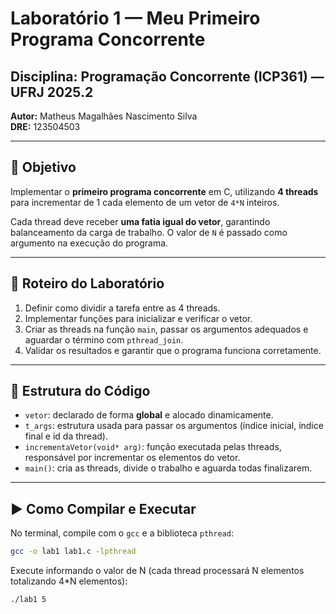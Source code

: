 # Laboratório 1 — Meu Primeiro Programa Concorrente  
## Disciplina: Programação Concorrente (ICP361) — UFRJ 2025.2  
**Autor:** Matheus Magalhães Nascimento Silva  
**DRE:** 123504503  

---

## 📌 Objetivo
Implementar o **primeiro programa concorrente** em C, utilizando **4 threads** para incrementar de 1 cada elemento de um vetor de `4*N` inteiros.  

Cada thread deve receber **uma fatia igual do vetor**, garantindo balanceamento da carga de trabalho. O valor de `N` é passado como argumento na execução do programa.

---

## 📝 Roteiro do Laboratório
1. Definir como dividir a tarefa entre as 4 threads.  
2. Implementar funções para inicializar e verificar o vetor.  
3. Criar as threads na função `main`, passar os argumentos adequados e aguardar o término com `pthread_join`.  
4. Validar os resultados e garantir que o programa funciona corretamente.  

---

## 📂 Estrutura do Código
- `vetor`: declarado de forma **global** e alocado dinamicamente.  
- `t_args`: estrutura usada para passar os argumentos (índice inicial, índice final e id da thread).  
- `incrementaVetor(void* arg)`: função executada pelas threads, responsável por incrementar os elementos do vetor.  
- `main()`: cria as threads, divide o trabalho e aguarda todas finalizarem.  

---

## ▶️ Como Compilar e Executar
No terminal, compile com o `gcc` e a biblioteca `pthread`:  

```bash
gcc -o lab1 lab1.c -lpthread
```

Execute informando o valor de N (cada thread processará N elementos totalizando 4*N elementos):

```bash
./lab1 5
```
